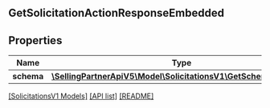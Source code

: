 ## GetSolicitationActionResponseEmbedded

## Properties

Name | Type | Description | Notes
------------ | ------------- | ------------- | -------------
**schema** | [**\SellingPartnerApiV5\Model\SolicitationsV1\GetSchemaResponse**](GetSchemaResponse.md) |  | [optional]

[[SolicitationsV1 Models]](../) [[API list]](../../Api) [[README]](../../../README.md)

